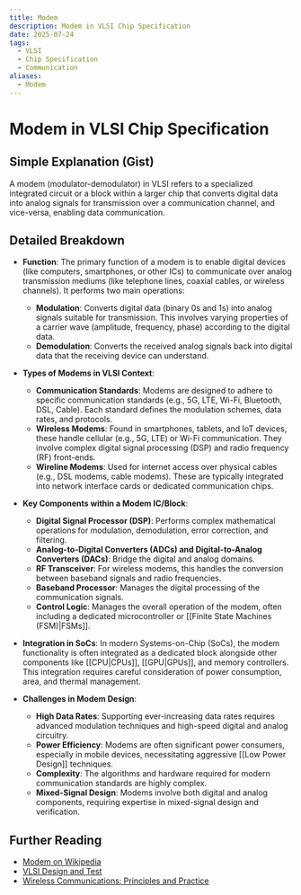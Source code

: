 ```yaml
---
title: Modem
description: Modem in VLSI Chip Specification
date: 2025-07-24
tags:
  - VLSI
  - Chip Specification
  - Communication
aliases:
  - Modem
---
```


# Modem in VLSI Chip Specification

## Simple Explanation (Gist)
A modem (modulator-demodulator) in VLSI refers to a specialized integrated circuit or a block within a larger chip that converts digital data into analog signals for transmission over a communication channel, and vice-versa, enabling data communication.

## Detailed Breakdown

*   **Function**: The primary function of a modem is to enable digital devices (like computers, smartphones, or other ICs) to communicate over analog transmission mediums (like telephone lines, coaxial cables, or wireless channels). It performs two main operations:
    *   **Modulation**: Converts digital data (binary 0s and 1s) into analog signals suitable for transmission. This involves varying properties of a carrier wave (amplitude, frequency, phase) according to the digital data.
    *   **Demodulation**: Converts the received analog signals back into digital data that the receiving device can understand.

*   **Types of Modems in VLSI Context**: 
    *   **Communication Standards**: Modems are designed to adhere to specific communication standards (e.g., 5G, LTE, Wi-Fi, Bluetooth, DSL, Cable). Each standard defines the modulation schemes, data rates, and protocols.
    *   **Wireless Modems**: Found in smartphones, tablets, and IoT devices, these handle cellular (e.g., 5G, LTE) or Wi-Fi communication. They involve complex digital signal processing (DSP) and radio frequency (RF) front-ends.
    *   **Wireline Modems**: Used for internet access over physical cables (e.g., DSL modems, cable modems). These are typically integrated into network interface cards or dedicated communication chips.

*   **Key Components within a Modem IC/Block**: 
    *   **Digital Signal Processor (DSP)**: Performs complex mathematical operations for modulation, demodulation, error correction, and filtering.
    *   **Analog-to-Digital Converters (ADCs) and Digital-to-Analog Converters (DACs)**: Bridge the digital and analog domains.
    *   **RF Transceiver**: For wireless modems, this handles the conversion between baseband signals and radio frequencies.
    *   **Baseband Processor**: Manages the digital processing of the communication signals.
    *   **Control Logic**: Manages the overall operation of the modem, often including a dedicated microcontroller or [[Finite State Machines (FSM)|FSMs]].

*   **Integration in SoCs**: In modern Systems-on-Chip (SoCs), the modem functionality is often integrated as a dedicated block alongside other components like [[CPU|CPUs]], [[GPU|GPUs]], and memory controllers. This integration requires careful consideration of power consumption, area, and thermal management.

*   **Challenges in Modem Design**: 
    *   **High Data Rates**: Supporting ever-increasing data rates requires advanced modulation techniques and high-speed digital and analog circuitry.
    *   **Power Efficiency**: Modems are often significant power consumers, especially in mobile devices, necessitating aggressive [[Low Power Design]] techniques.
    *   **Complexity**: The algorithms and hardware required for modern communication standards are highly complex.
    *   **Mixed-Signal Design**: Modems involve both digital and analog components, requiring expertise in mixed-signal design and verification.

## Further Reading

*   [Modem on Wikipedia](https://en.wikipedia.org/wiki/Modem)
*   [VLSI Design and Test](https://www.amazon.com/VLSI-Design-Test-S-K-Kataria/dp/818527403X)
*   [Wireless Communications: Principles and Practice](https://www.amazon.com/Wireless-Communications-Principles-Practice-Prentice/dp/0130422320)